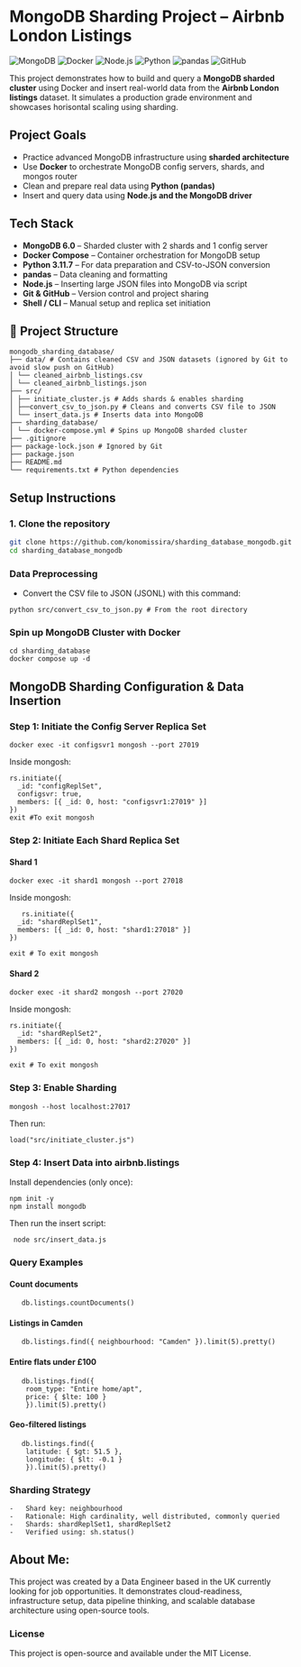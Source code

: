 # MongoDB Sharding Project – Airbnb London Listings

![MongoDB](https://img.shields.io/badge/MongoDB-4EA94B?logo=mongodb&logoColor=white&style=for-the-badge)
![Docker](https://img.shields.io/badge/Docker-2496ED?logo=docker&logoColor=white&style=for-the-badge)
![Node.js](https://img.shields.io/badge/Node.js-339933?logo=nodedotjs&logoColor=white&style=for-the-badge)
![Python](https://img.shields.io/badge/Python-3776AB?logo=python&logoColor=white&style=for-the-badge)
![pandas](https://img.shields.io/badge/Pandas-150458?logo=pandas&logoColor=white&style=for-the-badge)
![GitHub](https://img.shields.io/badge/GitHub-181717?logo=github&logoColor=white&style=for-the-badge)

This project demonstrates how to build and query a **MongoDB sharded cluster** using Docker and insert real-world data from the **Airbnb London listings** dataset. It simulates a production grade environment and showcases horisontal scaling using sharding.

## Project Goals

-   Practice advanced MongoDB infrastructure using **sharded architecture**
-   Use **Docker** to orchestrate MongoDB config servers, shards, and mongos router
-   Clean and prepare real data using **Python (pandas)**
-   Insert and query data using **Node.js and the MongoDB driver**

## Tech Stack

-   **MongoDB 6.0** – Sharded cluster with 2 shards and 1 config server
-   **Docker Compose** – Container orchestration for MongoDB setup
-   **Python 3.11.7** – For data preparation and CSV-to-JSON conversion
-   **pandas** – Data cleaning and formatting
-   **Node.js** – Inserting large JSON files into MongoDB via script
-   **Git & GitHub** – Version control and project sharing
-   **Shell / CLI** – Manual setup and replica set initiation

## 📁 Project Structure

```
mongodb_sharding_database/
├── data/ # Contains cleaned CSV and JSON datasets (ignored by Git to avoid slow push on GitHub)
│ └── cleaned_airbnb_listings.csv
│ └── cleaned_airbnb_listings.json
├── src/
│ ├── initiate_cluster.js # Adds shards & enables sharding
│ ├──convert_csv_to_json.py # Cleans and converts CSV file to JSON
│ └── insert_data.js # Inserts data into MongoDB
├── sharding_database/
│ └── docker-compose.yml # Spins up MongoDB sharded cluster
├── .gitignore
├── package-lock.json # Ignored by Git
├── package.json
├── README.md
└── requirements.txt # Python dependencies
```

## Setup Instructions

### 1. Clone the repository

```bash
git clone https://github.com/konomissira/sharding_database_mongodb.git
cd sharding_database_mongodb
```

### Data Preprocessing

-   Convert the CSV file to JSON (JSONL) with this command:

```
python src/convert_csv_to_json.py # From the root directory
```

### Spin up MongoDB Cluster with Docker

```
cd sharding_database
docker compose up -d
```

## MongoDB Sharding Configuration & Data Insertion

### Step 1: Initiate the Config Server Replica Set

```
docker exec -it configsvr1 mongosh --port 27019
```

Inside mongosh:

```
rs.initiate({
  _id: "configReplSet",
  configsvr: true,
  members: [{ _id: 0, host: "configsvr1:27019" }]
})
exit #To exit mongosh
```

### Step 2: Initiate Each Shard Replica Set

#### Shard 1

```
docker exec -it shard1 mongosh --port 27018
```

Inside mongosh:

```
   rs.initiate({
  _id: "shardReplSet1",
  members: [{ _id: 0, host: "shard1:27018" }]
})

exit # To exit mongosh
```

#### Shard 2

```
docker exec -it shard2 mongosh --port 27020
```

Inside mongosh:

```
rs.initiate({
  _id: "shardReplSet2",
  members: [{ _id: 0, host: "shard2:27020" }]
})

exit # To exit mongosh
```

### Step 3: Enable Sharding

```
mongosh --host localhost:27017
```

Then run:

```
load("src/initiate_cluster.js")
```

### Step 4: Insert Data into airbnb.listings

Install dependencies (only once):

```
npm init -y
npm install mongodb
```

Then run the insert script:

```
 node src/insert_data.js
```

### Query Examples

#### Count documents

```
   db.listings.countDocuments()
```

#### Listings in Camden

```
   db.listings.find({ neighbourhood: "Camden" }).limit(5).pretty()
```

#### Entire flats under £100

```
   db.listings.find({
    room_type: "Entire home/apt",
    price: { $lte: 100 }
    }).limit(5).pretty()
```

#### Geo-filtered listings

```
   db.listings.find({
    latitude: { $gt: 51.5 },
    longitude: { $lt: -0.1 }
    }).limit(5).pretty()
```

### Sharding Strategy

```
-   Shard key: neighbourhood
-   Rationale: High cardinality, well distributed, commonly queried
-   Shards: shardReplSet1, shardReplSet2
-   Verified using: sh.status()
```

## About Me:

This project was created by a Data Engineer based in the UK currently looking for job opportunities.
It demonstrates cloud-readiness, infrastructure setup, data pipeline thinking, and scalable database architecture using open-source tools.

### License

This project is open-source and available under the MIT License.
